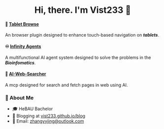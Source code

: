 <h1 align="center">Hi, there. I'm Vist233 👋</h1>

#### 📱 [Tablet Browse](https://github.com/Vist233/BrowserUseForPad)
An browser plugin designed to enhance touch-based navigation on ***tablets***.

#### ♾️ [Infinity Agents](https://github.com/Vist233/Infinite_Agents)
A multifunctional AI agent system designed to solve the problems in the ***Bioinfomatics***.

#### 🧭 [AI-Web-Searcher](https://github.com/Vist233/AI-Web-Searcher)
A mcp designed for search and fetch pages in web using AI.

### 🚀 About Me
- 🎓 HeBAU Bachelor
- 📝 Blogging at [vist233.github.io/blog](http://vist233.github.io/blog)
- 📧 Email: [zhangyvjing@outlook.com](mailto:zhangyvjing@outlook.com)

